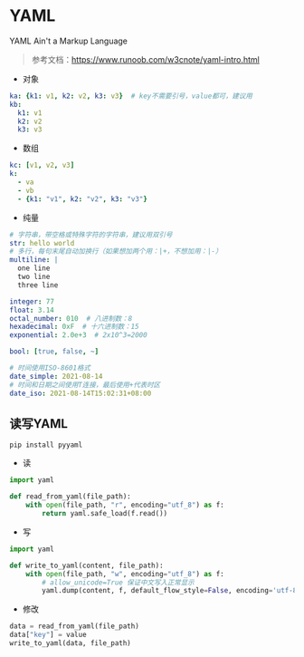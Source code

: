 # YAML

YAML Ain't a Markup Language

> 参考文档：<https://www.runoob.com/w3cnote/yaml-intro.html>

- 对象

```yaml
ka: {k1: v1, k2: v2, k3: v3}  # key不需要引号，value都可，建议用
kb:
  k1: v1
  k2: v2
  k3: v3
```

- 数组

```yaml
kc: [v1, v2, v3]
k:
  - va
  - vb
  - {k1: "v1", k2: "v2", k3: "v3"}
```

- 纯量

```yaml
# 字符串，带空格或特殊字符的字符串，建议用双引号
str: hello world
# 多行，每句末尾自动加换行（如果想加两个用：|+，不想加用：|-）
multiline: |
  one line
  two line
  three line

integer: 77
float: 3.14
octal_number: 010  # 八进制数：8
hexadecimal: 0xF  # 十六进制数：15
exponential: 2.0e+3  # 2x10^3=2000

bool: [true, false, ~]

# 时间使用ISO-8601格式
date_simple: 2021-08-14
# 时间和日期之间使用T连接，最后使用+代表时区
date_iso: 2021-08-14T15:02:31+08:00
```

## 读写YAML

`pip install pyyaml`

- 读

```python
import yaml

def read_from_yaml(file_path):
    with open(file_path, "r", encoding="utf_8") as f:
        return yaml.safe_load(f.read())
```

- 写

```python
import yaml

def write_to_yaml(content, file_path):
    with open(file_path, "w", encoding="utf_8") as f:
        # allow_unicode=True 保证中文写入正常显示
        yaml.dump(content, f, default_flow_style=False, encoding='utf-8', allow_unicode=True)
```

- 修改

```python
data = read_from_yaml(file_path)
data["key"] = value
write_to_yaml(data, file_path)
```
